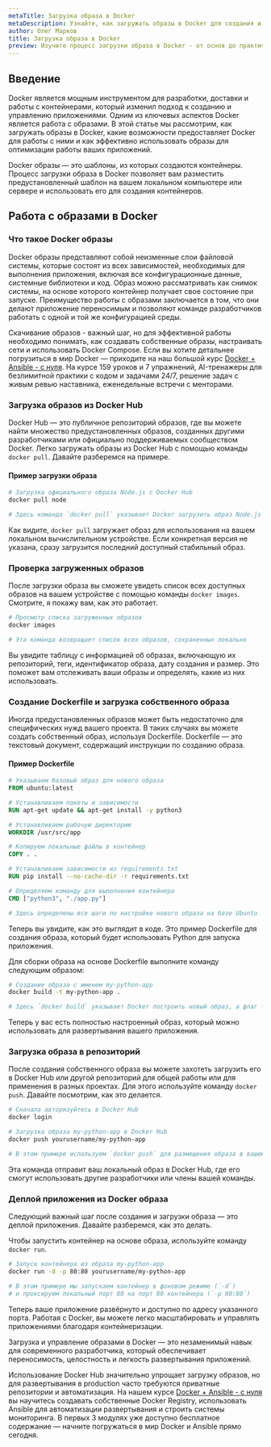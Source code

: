 ```yaml
---
metaTitle: Загрузка образа в Docker
metaDescription: Узнайте, как загружать образы в Docker для создания и развертывания приложений - инструкции и примеры помогут вам освоить процесс
author: Олег Марков
title: Загрузка образа в Docker
preview: Изучите процесс загрузки образа в Docker - от основ до практических примеров, которые помогут вам успешно управлять контейнерами
---
```


## Введение

Docker является мощным инструментом для разработки, доставки и работы с контейнерами, который изменил подход к созданию и управлению приложениями. Одним из ключевых аспектов Docker является работа с образами. В этой статье мы рассмотрим, как загружать образы в Docker, какие возможности предоставляет Docker для работы с ними и как эффективно использовать образы для оптимизации работы ваших приложений.

Docker образы — это шаблоны, из которых создаются контейнеры. Процесс загрузки образа в Docker позволяет вам разместить предустановленный шаблон на вашем локальном компьютере или сервере и использовать его для создания контейнеров.

## Работа с образами в Docker

### Что такое Docker образы

Docker образы представляют собой неизменные слои файловой системы, которые состоят из всех зависимостей, необходимых для выполнения приложения, включая все конфигурационные данные, системные библиотеки и код. Образ можно рассматривать как снимок системы, на основе которого контейнер получает свое состояние при запуске. Преимущество работы с образами заключается в том, что они делают приложение переносимым и позволяют команде разработчиков работать с одной и той же конфигурацией среды.

Скачивание образов - важный шаг, но для эффективной работы необходимо понимать, как создавать собственные образы, настраивать сети и использовать Docker Compose. Если вы хотите детальнее погрузиться в мир Docker — приходите на наш большой курс [Docker + Ansible - с нуля](https://purpleschool.ru/course/docker?utm_source=knowledgebase&utm_medium=text&utm_campaign=Zagruzka_obraza_v_Docker). На курсе 159 уроков и 7 упражнений, AI-тренажеры для безлимитной практики с кодом и задачами 24/7, решение задач с живым ревью наставника, еженедельные встречи с менторами.

### Загрузка образов из Docker Hub

Docker Hub — это публичное репозиторий образов, где вы можете найти множество предустановленных образов, созданных другими разработчиками или официально поддерживаемых сообществом Docker. Легко загружать образы из Docker Hub с помощью команды `docker pull`. Давайте разберемся на примере.

#### Пример загрузки образа

```bash
# Загрузка официального образа Node.js с Docker Hub
docker pull node

# Здесь команда `docker pull` указывает Docker загрузить образ Node.js
```

Как видите, `docker pull` загружает образ для использования на вашем локальном вычислительном устройстве. Если конкретная версия не указана, сразу загрузится последний доступный стабильный образ.

### Проверка загруженных образов

После загрузки образа вы сможете увидеть список всех доступных образов на вашем устройстве с помощью команды `docker images`. Смотрите, я покажу вам, как это работает.

```bash
# Просмотр списка загруженных образов
docker images

# Эта команда возвращает список всех образов, сохраненных локально
```

Вы увидите таблицу с информацией об образах, включающую их репозиторий, теги, идентификатор образа, дату создания и размер. Это поможет вам отслеживать ваши образы и определять, какие из них использовать.

### Создание Dockerfile и загрузка собственного образа

Иногда предустановленных образов может быть недостаточно для специфических нужд вашего проекта. В таких случаях вы можете создать собственный образ, используя Dockerfile. Dockerfile — это текстовый документ, содержащий инструкции по созданию образа.

#### Пример Dockerfile

```Dockerfile
# Указываем базовый образ для нового образа
FROM ubuntu:latest

# Устанавливаем пакеты и зависимости
RUN apt-get update && apt-get install -y python3

# Устанавливаем рабочую директорию
WORKDIR /usr/src/app

# Копируем локальные файлы в контейнер
COPY . .

# Устанавливаем зависимости из requirements.txt
RUN pip install --no-cache-dir -r requirements.txt

# Определяем команду для выполнения контейнера
CMD ["python3", "./app.py"]

# Здесь определены все шаги по настройке нового образа на базе Ubuntu
```

Теперь вы увидите, как это выглядит в коде. Это пример Dockerfile для создания образа, который будет использовать Python для запуска приложения. 

Для сборки образа на основе Dockerfile выполните команду следующим образом:

```bash
# Создание образа с именем my-python-app
docker build -t my-python-app .

# Здесь `docker build` указывает Docker построить новый образ, а флаг -t позволяет задать имя образа
```

Теперь у вас есть полностью настроенный образ, который можно использовать для развертывания вашего приложения.

### Загрузка образа в репозиторий

После создания собственного образа вы можете захотеть загрузить его в Docker Hub или другой репозиторий для общей работы или для применения в разных проектах. Для этого используйте команду `docker push`. Давайте посмотрим, как это делается.

```bash
# Сначала авторизуйтесь в Docker Hub
docker login

# Загрузка образа my-python-app в Docker Hub
docker push yourusername/my-python-app

# В этом примере используем `docker push` для размещения образа в вашем репозитории
```

Эта команда отправит ваш локальный образ в Docker Hub, где его смогут использовать другие разработчики или члены вашей команды.

### Деплой приложения из Docker образа

Следующий важный шаг после создания и загрузки образа — это деплой приложения. Давайте разберемся, как это делать.

Чтобы запустить контейнер на основе образа, используйте команду `docker run`.

```bash
# Запуск контейнера из образа my-python-app
docker run -d -p 80:80 yourusername/my-python-app

# В этом примере мы запускаем контейнер в фоновом режиме (`-d`)
# и проксируем локальный порт 80 на порт 80 контейнера (`-p 80:80`)
```

Теперь ваше приложение развёрнуто и доступно по адресу указанного порта. Работая с Docker, вы можете легко масштабировать и управлять приложениями благодаря контейнеризации.

Загрузка и управление образами в Docker — это незаменимый навык для современного разработчика, который обеспечивает переносимость, целостность и легкость развертывания приложений.

Использование Docker Hub значительно упрощает загрузку образов, но для развертывания в production часто требуются приватные репозитории и автоматизация. На нашем курсе [Docker + Ansible - с нуля](https://purpleschool.ru/course/docker?utm_source=knowledgebase&utm_medium=text&utm_campaign=Zagruzka_obraza_v_Docker) вы научитесь создавать собственные Docker Registry, использовать Ansible для автоматизации развертывания и строить системы мониторинга. В первых 3 модулях уже доступно бесплатное содержание — начните погружаться в мир Docker и Ansible прямо сегодня.
